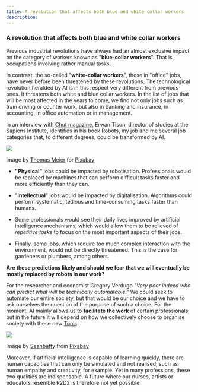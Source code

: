 ```yaml
---
title: A revolution that affects both blue and white collar workers
description:
---
```

### A revolution that affects both blue and white collar workers

Previous industrial revolutions have always had an almost exclusive impact on the category of workers known as "**blue-collar workers**". That is, occupations involving rather manual tasks.

In contrast, the so-called "**white-collar workers**", those in "office" jobs, have never before been threatened by these revolutions. The technological revolution heralded by AI is in this respect very different from previous ones. It threatens both white and blue collar workers. In the list of jobs that will be most affected in the years to come, we find not only jobs such as train driving or counter work, but also in banking and insurance, in accounting, in office automation or in management.

In an interview with [Chut magazine](https://chut.media/portraits/erwann-tison-le-numerique-mon-emploi-et-moi/), Erwan Tison, director of studies at the Sapiens Institute, identifies in his book Robots, my job and me several job categories that, to different degrees, could be transformed by AI.

![](/static/humanVSIA.jpg)

Image by [Thomas Meier](https://pixabay.com/users/tmeier1964-2034229/?utm_source=link-attribution&utm_medium=referral&utm_campaign=image&utm_content=1193318) for [Pixabay](https://pixabay.com/?utm_source=link-attribution&utm_medium=referral&utm_campaign=image&utm_content=1193318)

*   **"Physical"** jobs could be impacted by robotisation. Professionals would be replaced by machines that can perform difficult tasks faster and more efficiently than they can.


*   "**Intellectual**" jobs would be impacted by digitalisation. Algorithms could perform systematic, tedious and time-consuming tasks faster than humans.


*   Some professionals would see their daily lives improved by artificial intelligence mechanisms, which would allow them to be relieved of _repetitive tasks_ to focus on the most important aspects of their jobs.


*   Finally, some jobs, which require too much complex interaction with the environment, would not be directly threatened. This is the case for gardeners or plumbers, among others.


**Are these predictions likely and should we fear that we will eventually be mostly replaced by robots in our work?**

For the researcher and economist Gregory Verdugo _"Very poor indeed who can predict what will be technically automatable."_ We could seek to automate our entire society, but that would be our choice and we have to ask ourselves the question of the purpose of such a choice. For the moment, AI mainly allows us to **facilitate the work** of certain professionals, but in the future it will depend on how we collectively choose to organise society with these new [Tools](https://www.fun-mooc.fr/courses/course-v1:inria+41021+session01/74acf5a9f91540bdace334610838db53/#O).

![](/static/artificial-intelligence-2228610_1280.jpg)

Image by [Seanbatty](https://pixabay.com/fr/users/Seanbatty-5097598/?utm_source=link-attribution&utm_medium=referral&utm_campaign=image&utm_content=2228610) from [Pixabay](https://pixabay.com/fr/?utm_source=link-attribution&utm_medium=referral&utm_campaign=image&utm_content=2228610)

Moreover, if artificial intelligence is capable of learning quickly, there are human capacities that can only be simulated and not realised, such as human empathy and creativity, for example. Yet in many professions, these two qualities are indispensable. A future where our nurses, artists or educators resemble R2D2 is therefore not yet possible.
